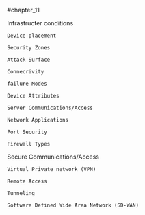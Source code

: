 #chapter_11

  Infrastructer conditions
    
    Device placement

    Security Zones

    Attack Surface

    Connecrivity

    failure Modes

    Device Attributes

    Server Communications/Access

    Network Applications

    Port Security

    Firewall Types

  Secure Communications/Access

    Virtual Private network (VPN)

    Remote Access

    Tunneling

    Software Defined Wide Area Network (SD-WAN)


    
